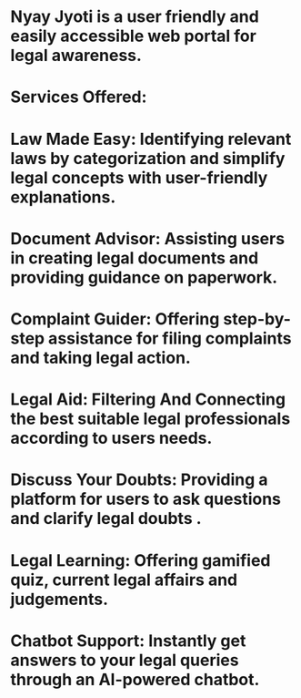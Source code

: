 # Nyay Jyoti is a user friendly and easily accessible web portal for legal awareness.
# Services Offered:
# Law Made Easy: Identifying relevant laws by categorization and simplify legal concepts with user-friendly explanations.
# Document Advisor: Assisting users in creating legal documents and providing guidance on paperwork.
# Complaint Guider: Offering step-by-step assistance for filing complaints and taking legal action.
# Legal Aid: Filtering And Connecting the best suitable legal professionals according to users needs.
# Discuss Your Doubts: Providing a platform for users to ask questions and clarify legal doubts .
# Legal Learning: Offering gamified quiz, current legal affairs and judgements. 
# Chatbot Support: Instantly get answers to your legal queries through an AI-powered chatbot.




